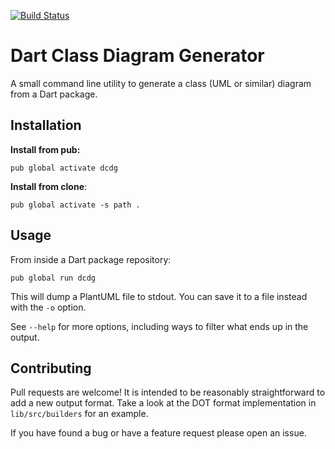[![Build Status](https://travis-ci.org/glesica/dcdg.dart.svg?branch=master)](https://travis-ci.org/glesica/dcdg.dart)

# Dart Class Diagram Generator

A small command line utility to generate a class (UML or similar) diagram from a Dart package.

## Installation

**Install from pub:**

`pub global activate dcdg`

**Install from clone**:

`pub global activate -s path .`

## Usage

From inside a Dart package repository:

`pub global run dcdg`

This will dump a PlantUML file to stdout. You can save it to a file instead with the `-o` option.

See `--help` for more options, including ways to filter what ends up in the output.

## Contributing

Pull requests are welcome! It is intended to be reasonably straightforward to add a new output
format. Take a look at the DOT format implementation in `lib/src/builders` for an example.

If you have found a bug or have a feature request please open an issue.

